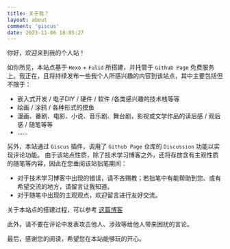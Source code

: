```yaml
---
title: 关于我？
layout: about
comment: 'giscus'
date: 2023-11-06 18:05:27
---
```

你好，欢迎来到我的个人站！

如你所见，本站点基于 `Hexo` + `Fulid` 所搭建，并托管于 `Github Page` 免费服务上。我正在，且将持续发布一些我个人所感兴趣的内容到该站点，其中主要包括但不限于：
- 嵌入式开发 / 电子DIY / 硬件 / 软件 /各类感兴趣的技术栈等等
- 绘画 / 涂鸦 / 各种形式的摸鱼
- 漫画、番剧、电影、小说、音乐剧、舞台剧，影视或文学作品的读后感 / 观后感 / 随笔等等
- ……

另外，本站通过 `Giscus` 插件，调用了 `Github Page` 仓库的 `Discussion` 功能以实现评论功能。
由于该站点性质，除了技术学习博客之外，还将存放含有主观性质的随笔等内容，因此在您垂阅该站拙笔期间：
- 对于技术学习博客中出现的错误，请不吝赐教；若拙笔中有能帮助到您、或有希望交流的地方，请留言让我知道。
- 对于随笔中出现的主观观点，欢迎留言进行友好交流。

关于本站点的搭建过程，可以参考 [这篇博客](https://sagi-rastar.github.io/2023/11/10/%E3%80%90%E6%90%AD%E5%BB%BA%E8%BF%87%E7%A8%8B%E3%80%91%E5%85%B3%E4%BA%8E%E6%88%91%E4%BD%BF%E7%94%A8obsidian%E5%8A%A0hexo%E9%83%A8%E7%BD%B2%E4%B8%AA%E4%BA%BA%E5%8D%9A%E5%AE%A2%E7%9A%84%E8%BF%87%E7%A8%8B/)

此外，请不要在评论中发表攻击他人、涉政等给他人带来困扰的言论。

最后，感谢您的阅读，希望您在本站能够玩的开心。
